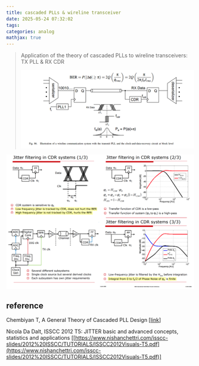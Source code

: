 ```yaml
---
title: cascaded PLLs & wireline transceiver
date: 2025-05-24 07:32:02
tags:
categories: analog
mathjax: true
---
```


> Application of the theory of cascaded PLLs to wireline transceivers:  TX PLL & RX CDR
>
> ![image-20250524111908032](cascaded-plls/image-20250524111908032.png)



![image-20250524091655525](cascaded-plls/image-20250524091655525.png)





## reference

Chembiyan T, A General Theory of Cascaded PLL Design [[link](https://media.licdn.com/dms/document/media/v2/D561FAQFvRADxXYwdhg/feedshare-document-pdf-analyzed/B56Zb4ktDGHwAY-/0/1747927149379?e=1749081600&v=beta&t=r_mMzwFUR0kPR0LdWSbeEGzMVk5hOC2qaiVqMVZbnGA)]

Nicola Da Dalt, ISSCC 2012 T5: JITTER basic and advanced concepts, statistics and applications [[https://www.nishanchettri.com/isscc-slides/2012%20ISSCC/TUTORIALS/ISSCC2012Visuals-T5.pdf](https://www.nishanchettri.com/isscc-slides/2012%20ISSCC/TUTORIALS/ISSCC2012Visuals-T5.pdf)]
